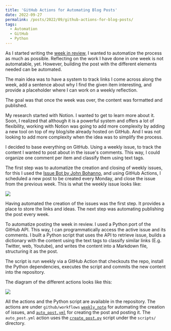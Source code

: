 ```yaml
---
title: 'GitHub Actions for Automating Blog Posts'
date: 2022-09-27
permalink: /posts/2022/09/github-actions-for-blog-posts/
tags:
  - Automation
  - GitHub
  - Python
---
```


As I started writing the [week in review,](https://luisnatera.com/tag#weekly) I wanted to automatize the process as much as possible. Reflecting on the work I have done in one week is not automatable, yet. However, building the post with the different elements needed can be automated.

The main idea was to have a system to track links I come across along the week, add a sentence about why I find the given item interesting, and provide a placeholder where I can work on a weekly reflection.

The goal was that once the week was over, the content was formatted and published.

My research started with Notion. I wanted to get to learn more about it. Soon, I realized that although it is a powerful system and offers a lot of flexibility, working with Notion was going to add more complexity by adding a new tool on top of my blog/site already hosted on GitHub. And I was not looking to add more complexity when the idea was to simplify the process.

I decided to base everything on GitHub. Using a weekly issue, to track the content I wanted to post about in the issue's comments. This way, I could organize one comment per item and classify them using text tags.

The first step was to automatize the creation and closing of weekly issues, for this I used the [Issue Bot by John Bohanno](https://github.com/imjohnbo/issue-bot), and using GitHub Actions, I scheduled a new post to be created every Monday, and close the issue from the previous week. This is what the weekly issue looks like:

![]({{site.imgsurl}}weekly_issue_example.png)

Having automated the creation of the issues was the first step. It provides a place to store the links and ideas. The next step was automating publishing the post every week.

To automatize posting the week in review. I used a Python port of the GitHub API. This way, I can programmatically access the active issue and its comments. I built a Python script that uses the API to retrieve issue, builds a dictionary with the content using the text tags to classify similar links (E.g. Twitter, web, Youtube), and writes the content into a Markdown file, structuring it as the post.

The script is run weekly via a GitHub Action that checkouts the repo, install the Python dependencies, executes the script and commits the new content into the repository.

The diagram of the different actions looks like this:

![]({{site.imgsurl}}github_actions_architecture.png)

All the actions and the Python script are available in the repository. The actions are under `github/workflows` [`weekly_note`](https://github.com/nateraluis/luisnatera.com/blob/main/.github/workflows/weekly_note.yml) for automating the creation of issues, and [`auto_post.yml`](https://github.com/nateraluis/luisnatera.com/blob/main/.github/workflows/auto_post.yml) for creating the post and posting it. The `auto_post.yml` action uses the [`create_post.py`](https://github.com/nateraluis/luisnatera.com/blob/main/scripts/create_post.py) script under the `scripts/` directory.
